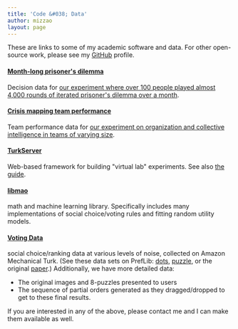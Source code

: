 ```yaml
---
title: 'Code &#038; Data'
author: mizzao
layout: page
---
```


These are links to some of my academic software and data. For other open-source
work, please see my [GitHub] profile.

[github]: https://github.com/mizzao

#### [Month-long prisoner's dilemma][pd-data]

Decision data for [our experiment where over 100 people played almost 4,000 rounds of iterated prisoner's dilemma over a month][pd-paper].

[pd-paper]: https://www.nature.com/articles/ncomms13800
[pd-data]: https://osf.io/64z8u/

#### [Crisis mapping team performance][cm-data]

Team performance data for [our experiment on organization and collective intelligence in teams of varying size][cm-paper].

[cm-paper]: http://journals.plos.org/plosone/article?id=10.1371/journal.pone.0153048
[cm-data]: https://osf.io/e9hjs/

#### <a href="https://github.com/HarvardEconCS/turkserver-meteor" target="_blank">TurkServer</a>

Web-based framework for building "virtual lab" experiments. See also [the
guide](http://turkserver.readthedocs.io/).

#### <a href="https://github.com/mizzao/libmao/" target="_blank">libmao</a>

math and machine learning library. Specifically includes many implementations of social choice/voting rules and fitting random utility models.

#### [Voting Data](https://dl.dropboxusercontent.com/s/mf0mm153pe3f12w/voting-results.tar.gz)

social choice/ranking data at various levels of noise, collected on Amazon Mechanical Turk. (See these data sets on PrefLib: [dots](http://www.preflib.org/data/election/dots/),
[puzzle](http://www.preflib.org/data/election/puzzle/), or the original
[paper](/research).)
Additionally, we have more detailed data:

  * <span style="line-height: 14px;">The original images and 8-puzzles presented to users</span>
  * The sequence of partial orders generated as they dragged/dropped to get to these final results.

If you are interested in any of the above, please contact me and I can make them available as well.
